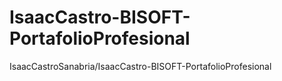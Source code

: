 # IsaacCastro-BISOFT-PortafolioProfesional
IsaacCastroSanabria/IsaacCastro-BISOFT-PortafolioProfesional
